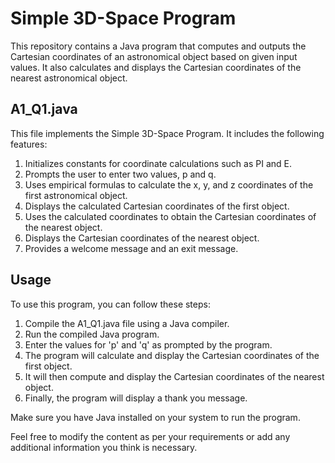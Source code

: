 # Simple 3D-Space Program

This repository contains a Java program that computes and outputs the Cartesian coordinates of an astronomical object based on given input values. It also calculates and displays the Cartesian coordinates of the nearest astronomical object.
## A1_Q1.java

This file implements the Simple 3D-Space Program. It includes the following features:

1. Initializes constants for coordinate calculations such as PI and E.
2. Prompts the user to enter two values, p and q.
3. Uses empirical formulas to calculate the x, y, and z coordinates of the first astronomical object.
4. Displays the calculated Cartesian coordinates of the first object.
5. Uses the calculated coordinates to obtain the Cartesian coordinates of the nearest object.
6. Displays the Cartesian coordinates of the nearest object.
7. Provides a welcome message and an exit message.

## Usage

To use this program, you can follow these steps:

1. Compile the A1_Q1.java file using a Java compiler.
2. Run the compiled Java program.
3. Enter the values for 'p' and 'q' as prompted by the program.
4. The program will calculate and display the Cartesian coordinates of the first object.
5. It will then compute and display the Cartesian coordinates of the nearest object.
6. Finally, the program will display a thank you message.

Make sure you have Java installed on your system to run the program.

Feel free to modify the content as per your requirements or add any additional information you think is necessary.
